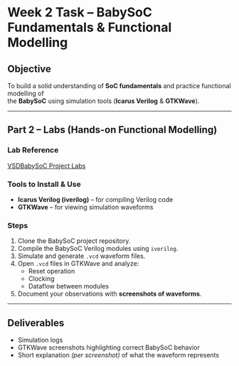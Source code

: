 # Week 2 Task – BabySoC Fundamentals & Functional Modelling

## Objective

To build a solid understanding of **SoC fundamentals** and practice functional modelling of  
the **BabySoC** using simulation tools (**Icarus Verilog** & **GTKWave**).

---

## Part 2 – Labs (Hands-on Functional Modelling)

### Lab Reference
[VSDBabySoC Project Labs](https://github.com/hemanthkumardm/SFAL-VSD-SoC-Journey/tree/main/12.%20VSDBabySoC%20Project)

### Tools to Install & Use
- **Icarus Verilog (iverilog)** – for compiling Verilog code  
- **GTKWave** – for viewing simulation waveforms  

### Steps
1. Clone the BabySoC project repository.  
2. Compile the BabySoC Verilog modules using `iverilog`.  
3. Simulate and generate `.vcd` waveform files.  
4. Open `.vcd` files in GTKWave and analyze:
   - Reset operation  
   - Clocking  
   - Dataflow between modules  
5. Document your observations with **screenshots of waveforms**.  

---

## Deliverables
- Simulation logs  
- GTKWave screenshots highlighting correct BabySoC behavior  
- Short explanation *(per screenshot)* of what the waveform represents  
